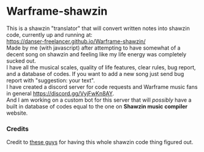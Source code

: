 # Warframe-shawzin
This is a shawzin "translator" that will convert written notes into shawzin code, currently up and running at:  
https://danser-freelancer.github.io/Warframe-shawzin/  
Made by me (with javascript) after attempting to have somewhat of a decent song on shawzin and feeling like my life energy was completely sucked out.  
I have all the musical scales, quality of life features, clear rules, bug report, and a database of codes. If you want to add a new song just send bug report with "suggestion: your text".  
I have created a discord server for code requests and Warframe music fans in general https://discord.gg/VyjFwKn8AY.  
And I am working on a custom bot for this server that will _possibly_ have a built in database of codes equal to the one on **Shawzin music compiler** website.  
### Credits  
Credit to [these guys](https://docs.google.com/document/d/1VvlM4IQr8bfUV8pCJMVNRaG6piJTR9_t-xq7wQaxpho/edit) for having this whole shawzin code thing figured out.
